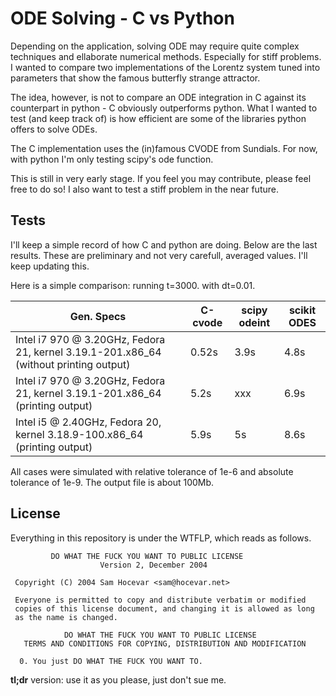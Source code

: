 ODE Solving - C vs Python
=====

Depending on the application, solving ODE may require quite complex
techniques and ellaborate numerical methods. Especially for stiff
problems. I wanted to compare two implementations of the Lorentz
system tuned into parameters that show the famous butterfly strange
attractor.

The idea, however, is not to compare an ODE integration in C against
its counterpart in python - C obviously outperforms python. What I
wanted to test (and keep track of) is how efficient are some of the
libraries python offers to solve ODEs.

The C implementation uses the (in)famous CVODE from Sundials. For now,
with python I'm only testing scipy's ode function.

This is still in very early stage. If you feel you may contribute,
please feel free to do so! I also want to test a stiff problem in the
near future.


Tests
------

I'll keep a simple record of how C and python are doing. Below are the
last results. These are preliminary and not very carefull, averaged
values. I'll keep updating this.

Here is a simple comparison: running t=3000. with dt=0.01.

Gen. Specs  | C-cvode     | scipy odeint | scikit ODES
------------| ----------- | ------------ | ----------- |
Intel i7 970 @ 3.20GHz, Fedora 21, kernel 3.19.1-201.x86_64  (without printing output)  | 0.52s | 3.9s | 4.8s
Intel i7 970 @ 3.20GHz, Fedora 21, kernel 3.19.1-201.x86_64  (printing output)  | 5.2s | xxx | 6.9s
Intel i5 @ 2.40GHz, Fedora 20, kernel 3.18.9-100.x86_64 (printing output) | 5.9s | 5s | 8.6s

All cases were simulated with relative tolerance of 1e-6 and absolute 
tolerance of 1e-9. The output file is about 100Mb.



License
------

Everything in this repository is under the WTFLP, which reads as follows.

```
	     DO WHAT THE FUCK YOU WANT TO PUBLIC LICENSE 
                    Version 2, December 2004 

 Copyright (C) 2004 Sam Hocevar <sam@hocevar.net> 

 Everyone is permitted to copy and distribute verbatim or modified 
 copies of this license document, and changing it is allowed as long 
 as the name is changed. 

            DO WHAT THE FUCK YOU WANT TO PUBLIC LICENSE 
   TERMS AND CONDITIONS FOR COPYING, DISTRIBUTION AND MODIFICATION 

  0. You just DO WHAT THE FUCK YOU WANT TO.
```

**tl;dr** version: use it as you please, just don't sue me.

